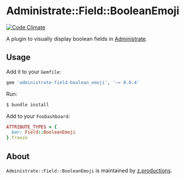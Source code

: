 # Administrate::Field::BooleanEmoji

[![Code Climate](https://codeclimate.com/github/zooppa/administrate-field-boolean_emoji/badges/gpa.svg)](https://codeclimate.com/github/zooppa/administrate-field-boolean_emoji)

A plugin to visually display boolean fields in [Administrate].

## Usage

Add it to your `Gemfile`:

```ruby
gem 'administrate-field-boolean_emoji', '~> 0.0.4'
```

Run:

```bash
$ bundle install
```

Add to your `FooDashboard`:

```ruby
ATTRIBUTE_TYPES = {
  bar: Field::BooleanEmoji
}.freeze
```

## About

`Administrate::Field::BooleanEmoji` is maintained by [z.productions].

[Administrate]: https://github.com/thoughtbot/administrate
[z.productions]: https://www.z.productions/
